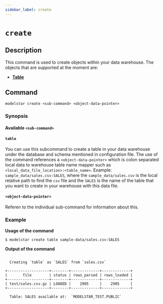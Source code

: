 ```yaml
---
sidebar_label: create
---
```


# `create`

## Description

This command is used to create objects within your data warehouse. The objects that are supported at the moment are:

-   [**Table**](#table)

## Command

```
modelstar create <sub-command> <object-data-pointer>
```

### Synopsis

#### Available `<sub-command>`

#### `table`

You can use this subcommand to create a table in your data warehouse under the database and schema mentioned in configuration file. The use of the command references a `<object-data-pointer>` which is colon separated local data to warehouse table name mapper such as `<local_data_file_location>:<table_name>`. Example: `sample_data/sales.csv:SALES`, where the `sample_data/sales.csv` is the local relative path to find the `csv` file and the `SALES` is the name of the table that you want to create in your warehouse with this data file.

#### `<object-data-pointer>`

Referen to the individual sub-command for information about this.

### Example

**Usage of the command**

```
$ modelstar create table sample-data/sales.csv:SALES
```

**Output of the command**

```

  Creating `table` as `SALES` from `sales.csv`

+-------------------+--------+-------------+-------------+
|       file        | status | rows_parsed | rows_loaded |
+-------------------+--------+-------------+-------------+
| test/sales.csv.gz | LOADED |    2905     |    2905     |
+-------------------+--------+-------------+-------------+

  Table: SALES available at:  `MODELSTAR_TEST.PUBLIC`

```
